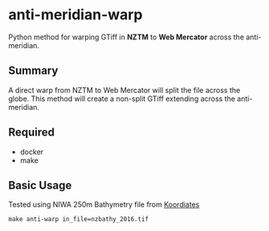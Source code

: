 # anti-meridian-warp

Python method for warping GTiff in **NZTM** to **Web Mercator** across the anti-meridian.

## Summary

A direct warp from NZTM to Web Mercator will split the file across the globe.  This method will create a non-split GTiff extending across the anti-meridian.

## Required

- docker
- make

## Basic Usage

Tested using NIWA 250m Bathymetry file from [Koordiates](https://koordinates.com/layer/8678-niwa-new-zealand-bathymetic-grid-2016/)

```
make anti-warp in_file=nzbathy_2016.tif
```
